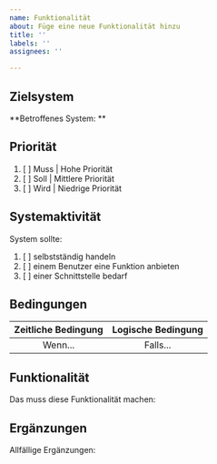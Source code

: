 ```yaml
---
name: Funktionalität
about: Füge eine neue Funktionalität hinzu
title: ''
labels: ''
assignees: ''

---
```


## Zielsystem
**Betroffenes System: **

## Priorität

1. [ ] Muss | Hohe Priorität
2. [ ] Soll | Mittlere Priorität
3. [ ] Wird | Niedrige Priorität

## Systemaktivität

System sollte:

1. [ ] selbstständig handeln
2. [ ] einem Benutzer eine Funktion anbieten
3. [ ] einer Schnittstelle bedarf

## Bedingungen

|     Zeitliche Bedingung      |      Logische Bedingung      | 
| :------------: | :---------------: | 
| Wenn...  | Falls... |

## Funktionalität

Das muss diese Funktionalität machen: 

## Ergänzungen

Allfällige Ergänzungen:
